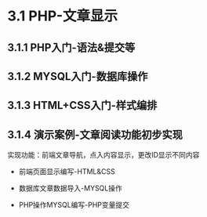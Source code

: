 # 3.1 PHP-文章显示

## 3.1.1 PHP入门-语法&提交等

## 3.1.2 MYSQL入门-数据库操作

## 3.1.3 HTML+CSS入门-样式编排

## 3.1.4 演示案例-文章阅读功能初步实现

实现功能：前端文章导航，点入内容显示，更改ID显示不同内容

- 前端页面显示编写-HTML&CSS

- 数据库文章数据导入-MYSQL操作

- PHP操作MYSQL编写-PHP变量提交


